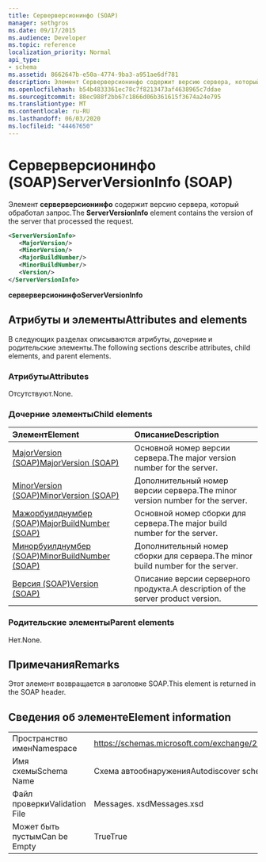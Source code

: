```yaml
---
title: Серверверсионинфо (SOAP)
manager: sethgros
ms.date: 09/17/2015
ms.audience: Developer
ms.topic: reference
localization_priority: Normal
api_type:
- schema
ms.assetid: 8662647b-e50a-4774-9ba3-a951ae6df781
description: Элемент Серверверсионинфо содержит версию сервера, который обработал запрос.
ms.openlocfilehash: b54b4833361ec78c7f8213473af4638965c7ddae
ms.sourcegitcommit: 88ec988f2bb67c1866d06b361615f3674a24e795
ms.translationtype: MT
ms.contentlocale: ru-RU
ms.lasthandoff: 06/03/2020
ms.locfileid: "44467650"
---
```

# <a name="serverversioninfo-soap"></a><span data-ttu-id="23ffe-103">Серверверсионинфо (SOAP)</span><span class="sxs-lookup"><span data-stu-id="23ffe-103">ServerVersionInfo (SOAP)</span></span>

<span data-ttu-id="23ffe-104">Элемент **серверверсионинфо** содержит версию сервера, который обработал запрос.</span><span class="sxs-lookup"><span data-stu-id="23ffe-104">The **ServerVersionInfo** element contains the version of the server that processed the request.</span></span> 
  
```XML
<ServerVersionInfo>
   <MajorVersion/>
   <MinorVersion/>
   <MajorBuildNumber/>
   <MinorBuildNumber/>
   <Version/>
</ServerVersionInfo>
```

 <span data-ttu-id="23ffe-105">**серверверсионинфо**</span><span class="sxs-lookup"><span data-stu-id="23ffe-105">**ServerVersionInfo**</span></span>
## <a name="attributes-and-elements"></a><span data-ttu-id="23ffe-106">Атрибуты и элементы</span><span class="sxs-lookup"><span data-stu-id="23ffe-106">Attributes and elements</span></span>

<span data-ttu-id="23ffe-107">В следующих разделах описываются атрибуты, дочерние и родительские элементы.</span><span class="sxs-lookup"><span data-stu-id="23ffe-107">The following sections describe attributes, child elements, and parent elements.</span></span>
  
### <a name="attributes"></a><span data-ttu-id="23ffe-108">Атрибуты</span><span class="sxs-lookup"><span data-stu-id="23ffe-108">Attributes</span></span>

<span data-ttu-id="23ffe-109">Отсутствуют.</span><span class="sxs-lookup"><span data-stu-id="23ffe-109">None.</span></span>
  
### <a name="child-elements"></a><span data-ttu-id="23ffe-110">Дочерние элементы</span><span class="sxs-lookup"><span data-stu-id="23ffe-110">Child elements</span></span>

|<span data-ttu-id="23ffe-111">**Элемент**</span><span class="sxs-lookup"><span data-stu-id="23ffe-111">**Element**</span></span>|<span data-ttu-id="23ffe-112">**Описание**</span><span class="sxs-lookup"><span data-stu-id="23ffe-112">**Description**</span></span>|
|:-----|:-----|
|[<span data-ttu-id="23ffe-113">MajorVersion (SOAP)</span><span class="sxs-lookup"><span data-stu-id="23ffe-113">MajorVersion (SOAP)</span></span>](majorversion-soap.md) <br/> |<span data-ttu-id="23ffe-114">Основной номер версии сервера.</span><span class="sxs-lookup"><span data-stu-id="23ffe-114">The major version number for the server.</span></span>  <br/> |
|[<span data-ttu-id="23ffe-115">MinorVersion (SOAP)</span><span class="sxs-lookup"><span data-stu-id="23ffe-115">MinorVersion (SOAP)</span></span>](minorversion-soap.md) <br/> |<span data-ttu-id="23ffe-116">Дополнительный номер версии сервера.</span><span class="sxs-lookup"><span data-stu-id="23ffe-116">The minor version number for the server.</span></span>  <br/> |
|[<span data-ttu-id="23ffe-117">Мажорбуилднумбер (SOAP)</span><span class="sxs-lookup"><span data-stu-id="23ffe-117">MajorBuildNumber (SOAP)</span></span>](majorbuildnumber-soap.md) <br/> |<span data-ttu-id="23ffe-118">Основной номер сборки для сервера.</span><span class="sxs-lookup"><span data-stu-id="23ffe-118">The major build number for the server.</span></span>  <br/> |
|[<span data-ttu-id="23ffe-119">Минорбуилднумбер (SOAP)</span><span class="sxs-lookup"><span data-stu-id="23ffe-119">MinorBuildNumber (SOAP)</span></span>](minorbuildnumber-soap.md) <br/> |<span data-ttu-id="23ffe-120">Дополнительный номер сборки для сервера.</span><span class="sxs-lookup"><span data-stu-id="23ffe-120">The minor build number for the server.</span></span>  <br/> |
|[<span data-ttu-id="23ffe-121">Версия (SOAP)</span><span class="sxs-lookup"><span data-stu-id="23ffe-121">Version (SOAP)</span></span>](version-soap.md) <br/> |<span data-ttu-id="23ffe-122">Описание версии серверного продукта.</span><span class="sxs-lookup"><span data-stu-id="23ffe-122">A description of the server product version.</span></span>  <br/> |
   
### <a name="parent-elements"></a><span data-ttu-id="23ffe-123">Родительские элементы</span><span class="sxs-lookup"><span data-stu-id="23ffe-123">Parent elements</span></span>

<span data-ttu-id="23ffe-124">Нет.</span><span class="sxs-lookup"><span data-stu-id="23ffe-124">None.</span></span>
  
## <a name="remarks"></a><span data-ttu-id="23ffe-125">Примечания</span><span class="sxs-lookup"><span data-stu-id="23ffe-125">Remarks</span></span>

<span data-ttu-id="23ffe-126">Этот элемент возвращается в заголовке SOAP.</span><span class="sxs-lookup"><span data-stu-id="23ffe-126">This element is returned in the SOAP header.</span></span>
  
## <a name="element-information"></a><span data-ttu-id="23ffe-127">Сведения об элементе</span><span class="sxs-lookup"><span data-stu-id="23ffe-127">Element information</span></span>

|||
|:-----|:-----|
|<span data-ttu-id="23ffe-128">Пространство имен</span><span class="sxs-lookup"><span data-stu-id="23ffe-128">Namespace</span></span>  <br/> |https://schemas.microsoft.com/exchange/2010/Autodiscover  <br/> |
|<span data-ttu-id="23ffe-129">Имя схемы</span><span class="sxs-lookup"><span data-stu-id="23ffe-129">Schema Name</span></span>  <br/> |<span data-ttu-id="23ffe-130">Схема автообнаружения</span><span class="sxs-lookup"><span data-stu-id="23ffe-130">Autodiscover schema</span></span>  <br/> |
|<span data-ttu-id="23ffe-131">Файл проверки</span><span class="sxs-lookup"><span data-stu-id="23ffe-131">Validation File</span></span>  <br/> |<span data-ttu-id="23ffe-132">Messages. xsd</span><span class="sxs-lookup"><span data-stu-id="23ffe-132">Messages.xsd</span></span>  <br/> |
|<span data-ttu-id="23ffe-133">Может быть пустым</span><span class="sxs-lookup"><span data-stu-id="23ffe-133">Can be Empty</span></span>  <br/> |<span data-ttu-id="23ffe-134">True</span><span class="sxs-lookup"><span data-stu-id="23ffe-134">True</span></span>  <br/> |
   


